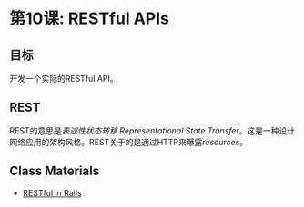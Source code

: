 第10课: RESTful APIs
========================

目标
---------

开发一个实际的RESTful API。

REST
----

REST的意思是*表述性状态转移 Representational State Transfer*。这是一种设计网络应用的架构风格。REST关于的是通过HTTP来曝露*resources*。

Class Materials
---------------

* [RESTful in Rails](10.1-restful-rails.md)


